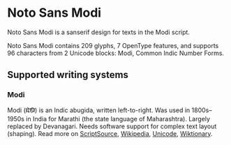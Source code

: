 
# Noto Sans Modi

Noto Sans Modi is a sanserif design for texts in the Modi script. 

Noto Sans Modi contains 209 glyphs, 7 OpenType features, and supports 96 characters from 2 Unicode blocks: Modi, Common Indic Number Forms.


## Supported writing systems


### Modi

Modi (𑘦𑘻𑘚𑘲) is an Indic abugida, written left-to-right. Was used in 1800s–1950s in India for Marathi (the state language of Maharashtra). Largely replaced by Devanagari. Needs software support for complex text layout (shaping). Read more on [ScriptSource](https://scriptsource.org/scr/Modi), [Wikipedia](https://en.wikipedia.org/wiki/ISO_15924:Modi), [Unicode](https://www.unicode.org/versions/Unicode13.0.0/ch15.pdf#G80897), [Wiktionary](https://en.wiktionary.org/wiki/Category:Modi_script).

